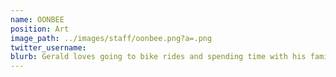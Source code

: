 ```yaml
---
name: OONBEE
position: Art
image_path: ../images/staff/oonbee.png?a=.png
twitter_username: 
blurb: Gerald loves going to bike rides and spending time with his family.
---
```

